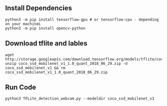## Install Dependencies

```
python3 -m pip install tensorflow-gpu # or tensorflow-cpu - depending on your machineL
python3 -m pip install opencv-python
```


## Download tflite and lables
```
wget http://storage.googleapis.com/download.tensorflow.org/models/tflite/coco_ssd_mobilenet_v1_1.0_quant_2018_06_29.zip
unzip coco_ssd_mobilenet_v1_1.0_quant_2018_06_29.zip -d coco_ssd_mobilenet_v1 && rm coco_ssd_mobilenet_v1_1.0_quant_2018_06_29.zip
```

## Run Code

```
python3 TFLite_detection_webcam.py --modeldir coco_ssd_mobilenet_v1
```
